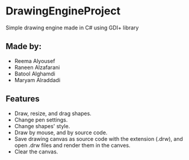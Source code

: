 # DrawingEngineProject
Simple drawing engine made in C# using GDI+ library

## Made by:
- Reema Alyousef
- Raneen Alzafarani
- Batool Alghamdi
- Maryam Alraddadi

## Features 
- Draw, resize, and drag shapes.
- Change pen settings.
- Change shapes' style.
- Draw by mouse, and by source code.
- Save drawing canvas as source code with the extension (.drw), and open .drw files and render them in the canves.
- Clear the canvas.
